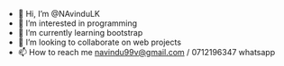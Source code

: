 - 👋 Hi, I’m @NAvinduLK
- 👀 I’m interested in programming
- 🌱 I’m currently learning bootstrap
- 💞️ I’m looking to collaborate on web projects
- 📫 How to reach me navindu99v@gmail.com / 0712196347 whatsapp

<!---
NAvinduLK/NAvinduLK is a ✨ special ✨ repository because its `README.md` (this file) appears on your GitHub profile.
You can click the Preview link to take a look at your changes.
--->
